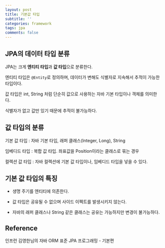 ```yaml
---
layout: post
title: 기본값 타입
subtitle: ''
categories: framework
tags: jpa
comments: false
---
```


## JPA의 데이터 타입 분류

JPA는 크게 **엔티티 타입**과 **값 타입**으로 분류한다.

엔티티 타입은 `@Entity`로 정의하며, 데이터가 변해도 식별자로 지속해서 추적이 가능한 타입이다.

값 타입은 int, String 처럼 단순히 값으로 사용하는 자바 기본 타입이나 객체를 의미한다.

식별자가 없고 값만 있기 때문에 추적이 불가능하다.

## 값 타입의 분류

기본 값 타입 : 자바 기본 타입, 래퍼 클래스(Integer, Long), String

임베디드 타입 : 복합 값 타입. 좌표값을 Position이라는 클래스로 묶는 경우

컬렉션 값 타입 : 자바 컬렉션에 기본 값 타입이나, 임베디드 타입을 넣을 수 있다.

## 기본 값 타입의 특징

- 생명 주기를 엔티티에 의존한다.

- 값 타입은 공유될 수 없으며 사이드 이펙트를 발생시키지 않는다.

- 자바의 래퍼 클래스나 String 같은 클래스는 공유는 가능하지만 변경이 불가능하다.

## Reference

인프런 김영한님의 자바 ORM 표준 JPA 프로그래밍 - 기본편
